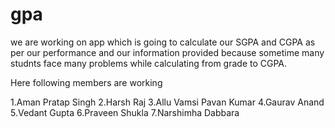# gpa

we are working on app which is going to calculate our SGPA and CGPA as per our performance and our information provided because sometime many studnts face many problems while calculating from grade to CGPA. 

Here following members are working

1.Aman Pratap Singh 
2.Harsh Raj
3.Allu Vamsi Pavan Kumar
4.Gaurav Anand
5.Vedant Gupta
6.Praveen Shukla
7.Narshimha Dabbara